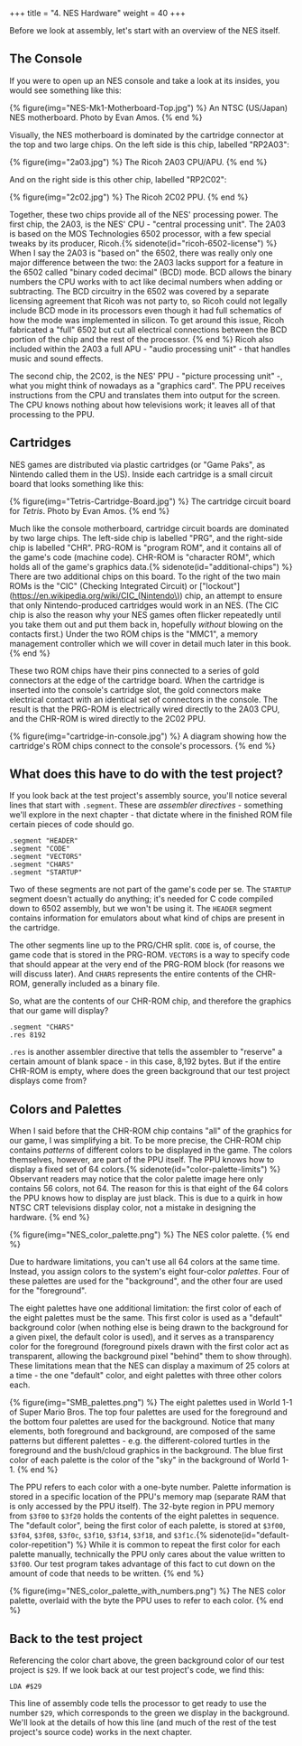 +++
title = "4. NES Hardware"
weight = 40
+++

Before we look at assembly, let's start with an overview of the NES itself.

## The Console

If you were to open up an NES console and take a look at its insides, you would
see something like this:

{% figure(img="NES-Mk1-Motherboard-Top.jpg") %}
An NTSC (US/Japan) NES motherboard. Photo by Evan Amos.
{% end %}

Visually, the NES motherboard is dominated by the cartridge connector at the top
and two large chips. On the left side is this chip, labelled "RP2A03":

{% figure(img="2a03.jpg") %}
The Ricoh 2A03 CPU/APU.
{% end %}

And on the right side is this other chip, labelled "RP2C02":

{% figure(img="2c02.jpg") %}
The Ricoh 2C02 PPU.
{% end %}

Together, these two chips provide all of the NES' processing power. The first chip,
the 2A03, is the NES' CPU - "central processing unit". The 2A03 is based on
the MOS Technologies 6502 processor, with a few special tweaks by its producer,
Ricoh.{% sidenote(id="ricoh-6502-license") %}
When I say the 2A03 is "based on" the 6502, there was really only one major difference
between the two: the 2A03 lacks support for a feature in the 6502 called "binary
coded decimal" (BCD) mode. BCD allows the binary numbers the CPU works with
to act like decimal numbers when adding or subtracting. The BCD circuitry in
the 6502 was covered by a separate licensing agreement that Ricoh was not
party to, so Ricoh could not legally include BCD mode in its processors
even though it had full schematics of how the mode was implemented in silicon.
To get around this issue, Ricoh fabricated a "full" 6502 but cut all electrical
connections between the BCD portion of the chip and the rest of the processor.
{% end %} Ricoh also included within the 2A03 a full APU - "audio processing unit" -
that handles music and sound effects.

The second chip, the 2C02, is the NES' PPU - "picture processing unit" -, what you
might think of nowadays as a "graphics card". The PPU receives instructions from
the CPU and translates them into output for the screen. The CPU knows nothing about
how televisions work; it leaves all of that processing to the PPU.

## Cartridges

NES games are distributed via plastic cartridges (or "Game Paks", as Nintendo called
them in the US). Inside each cartridge is a small circuit board that looks something
like this:

{% figure(img="Tetris-Cartridge-Board.jpg") %}
The cartridge circuit board for _Tetris_. Photo by Evan Amos.
{% end %}

Much like the console motherboard, cartridge circuit boards are dominated by two
large chips. The left-side chip is labelled "PRG", and the right-side chip is labelled "CHR".
PRG-ROM is "program ROM", and it contains all of the game's code (machine code). CHR-ROM is
"character ROM", which holds all of the game's graphics data.{% sidenote(id="additional-chips") %}
There are two additional chips on this board. To the right of the two main ROMs is the "CIC"
(Checking Integrated Circuit) or ["lockout"](https://en.wikipedia.org/wiki/CIC_(Nintendo\)) chip,
an attempt to ensure that only Nintendo-produced cartridges would work in an NES. (The CIC chip is also the reason
why your NES games often flicker repeatedly until you take them out and put them back in,
hopefully _without_ blowing on the contacts first.) Under the two ROM chips is the "MMC1",
a memory management controller which we will cover in detail much later in this book.
{% end %}


These two ROM chips have their pins connected to a series of gold connectors at the edge of the cartridge board.
When the cartridge is inserted into the console's cartridge slot, the gold connectors make electrical
contact with an identical set of connectors in the console. The result is that the PRG-ROM is electrically
wired directly to the 2A03 CPU, and the CHR-ROM is wired directly to the 2C02 PPU.

{% figure(img="cartridge-in-console.jpg") %}
A diagram showing how the cartridge's ROM chips connect to the console's processors.
{% end %}

## What does this have to do with the test project?

If you look back at the test project's assembly source, you'll notice several lines that start with
`.segment`. These are _assembler directives_ - something we'll explore in the
next chapter - that dictate where in the finished ROM file certain pieces of code should go.

```ca65
.segment "HEADER"
.segment "CODE"
.segment "VECTORS"
.segment "CHARS"
.segment "STARTUP"
```

Two of these segments are not part of the game's code per se.
The `STARTUP` segment doesn't actually do anything; it's needed for C code compiled
down to 6502 assembly, but we won't be using it. The `HEADER` segment contains
information for emulators about what kind of chips are present in the cartridge.

The other segments line up to the PRG/CHR split. `CODE` is, of course,
the game code that is stored in the PRG-ROM. `VECTORS` is a way to specify
code that should appear at the very end of the PRG-ROM block (for reasons we will discuss
later). And `CHARS` represents the entire contents of the CHR-ROM, generally
included as a binary file.

So, what are the contents of our CHR-ROM chip, and therefore the graphics that our game will display?

```ca65
.segment "CHARS"
.res 8192
```

`.res` is another assembler directive that tells the assembler to "reserve" a
certain amount of blank space - in this case, 8,192 bytes. But if the entire CHR-ROM is
empty, where does the green background that our test project displays come from?

## Colors and Palettes

When I said before that the CHR-ROM chip contains "all" of the graphics for our game,
I was simplifying a bit. To be more precise, the CHR-ROM chip contains <em>patterns</em>
of different colors to be displayed in the game. The colors themselves, however, are
part of the PPU itself. The PPU knows how to display a fixed set of 64 colors.{% sidenote(id="color-palette-limits") %}
Observant readers may notice that the color palette image here only contains 56 colors,
not 64. The reason for this is that eight of the 64 colors the PPU knows how to display
are just black. This is due to a quirk in how NTSC CRT televisions display color,
not a mistake in designing the hardware.
{% end %}

{% figure(img="NES_color_palette.png") %}
The NES color palette.
{% end %}

Due to hardware limitations, you can't use all 64 colors at the same time. Instead,
you assign colors to the system's eight four-color _palettes_. Four of these
palettes are used for the "background", and the other four are used for the "foreground".

The eight palettes have one additional limitation: the first color of each of the eight
palettes must be the same. This first color is used as a "default" background color
(when nothing else is being drawn to the background for a given pixel, the default
color is used), and it serves as a transparency color for the foreground (foreground
pixels drawn with the first color act as transparent, allowing the background pixel
"behind" them to show through). These limitations mean that the NES can display
a maximum of 25 colors at a time - the one "default" color, and eight palettes
with three other colors each.

{% figure(img="SMB_palettes.png") %}
The eight palettes used in World 1-1 of Super Mario Bros. The top four
palettes are used for the foreground and the bottom four palettes are used for the
background. Notice that many elements, both foreground and background, are composed
of the same patterns but different palettes - e.g. the different-colored turtles
in the foreground and the bush/cloud graphics in the background. The blue first
color of each palette is the color of the "sky" in the background of World 1-1.
{% end %}

The PPU refers to each color with a one-byte number. Palette information is
stored in a specific location of the PPU's memory map (separate RAM that is
only accessed by the PPU itself). The 32-byte region in PPU memory from `$3f00`
to `$3f20` holds the contents of the eight palettes in sequence. The "default color",
being the first color of each palette, is stored at `$3f00`, `$3f04`,
`$3f08`, `$3f0c`, `$3f10`, `$3f14`,
`$3f18`, and `$3f1c`.{% sidenote(id="default-color-repetition") %}
While it is common to repeat the first color for each palette manually,
technically the PPU only cares about the value written to `$3f00`. Our
test program takes advantage of this fact to cut down on the amount of
code that needs to be written.
{% end %}

{% figure(img="NES_color_palette_with_numbers.png") %}
The NES color palette, overlaid with the byte the PPU uses to
refer to each color.
{% end %}

## Back to the test project

Referencing the color chart above, the green background color of our test
project is `$29`. If we look back at our test project's code,
we find this:

```ca65, linenos, linenostart=31
LDA #$29
```

This line of assembly code tells the processor to get ready to use the
number `$29`, which corresponds to the green we display in the background.
We'll look at the details of how this line (and much of the rest of the
test project's source code) works in the next chapter.
